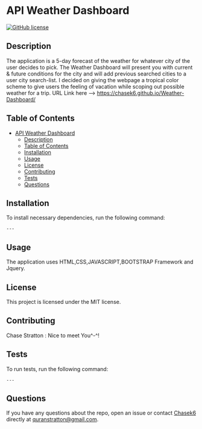 
# API Weather Dashboard
[![GitHub license](https://img.shields.io/badge/license-MIT-blue.svg)](https://github.com/Chasek6/api-weather-dashboard)
## Description
The application is a 5-day forecast of the weather for whatever city of the user decides to pick. The Weather Dashboard will present you with current & future conditions for the city and will add previous searched cities to a user city search-list. I decided on giving the webpage a tropical color scheme to give users the feeling of vacation while scoping out possible weather for a trip.  URL Link here --> https://chasek6.github.io/Weather-Dashboard/
## Table of Contents 
- [API Weather Dashboard](#api-weather-dashboard)
  - [Description](#description)
  - [Table of Contents](#table-of-contents)
  - [Installation](#installation)
  - [Usage](#usage)
  - [License](#license)
  - [Contributing](#contributing)
  - [Tests](#tests)
  - [Questions](#questions)
## Installation
To install necessary dependencies, run the following command:
```
---
```
## Usage
The application uses HTML,CSS,JAVASCRIPT,BOOTSTRAP Framework and Jquery.
## License
This project is licensed under the MIT license.
  
## Contributing
Chase Stratton : Nice to meet You^-^!
## Tests
To run tests, run the following command:
```
---
```
## Questions
If you have any questions about the repo, open an issue or contact [Chasek6](undefined) directly at quranstratton@gmail.com.
